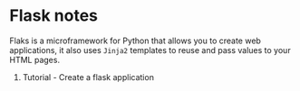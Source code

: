 # Flask notes

Flaks is a microframework for Python that allows you to create web applications, it also uses `Jinja2` templates to reuse and pass values to your HTML pages.

1. Tutorial - Create a flask application
